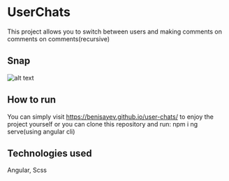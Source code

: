 # UserChats

This project allows you to switch between users and making comments on comments on comments(recursive)

## Snap

![alt text]([http://url/to/img.png](https://i.ibb.co/bHzXmd4/2022-07-14-18-55-59.png))

## How to run

You can simply visit https://benisayev.github.io/user-chats/ to enjoy the project yourself
or you can clone this repository and run:
npm i
ng serve(using angular cli)

## Technologies used

Angular, Scss
